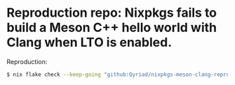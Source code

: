 # Reproduction repo: Nixpkgs fails to build a Meson C++ hello world with Clang when LTO is enabled.

Reproduction:
```bash
$ nix flake check --keep-going "github:Qyriad/nixpkgs-meson-clang-repro"
```
